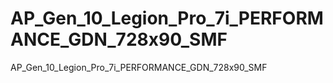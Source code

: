 # AP_Gen_10_Legion_Pro_7i_PERFORMANCE_GDN_728x90_SMF
AP_Gen_10_Legion_Pro_7i_PERFORMANCE_GDN_728x90_SMF

